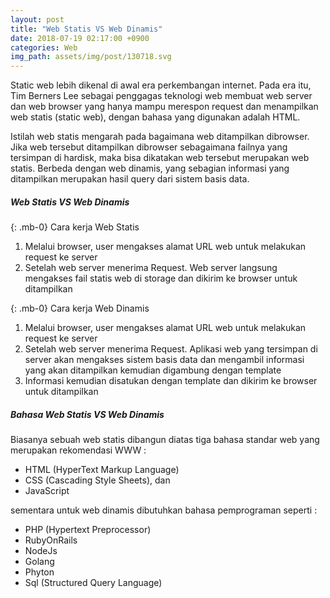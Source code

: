 ```yaml
---
layout: post
title: "Web Statis VS Web Dinamis"
date: 2018-07-19 02:17:00 +0900
categories: Web
img_path: assets/img/post/130718.svg
---
```


Static web lebih dikenal di awal era perkembangan internet. Pada era itu, Tim Berners Lee sebagai penggagas teknologi web membuat web server dan web browser yang hanya mampu merespon request dan menampilkan web statis (static web), dengan bahasa yang digunakan adalah HTML. 

Istilah web statis mengarah pada bagaimana web ditampilkan dibrowser. Jika web tersebut ditampilkan dibrowser sebagaimana failnya yang tersimpan di hardisk, maka bisa dikatakan web tersebut merupakan web statis. Berbeda dengan web dinamis, yang sebagian informasi yang ditampilkan merupakan hasil query dari sistem basis data. 

##### Web Statis VS Web Dinamis 

{: .mb-0}
Cara kerja Web Statis
1. Melalui browser, user mengakses alamat URL web untuk melakukan request ke server
2. Setelah web server menerima Request. Web server langsung mengakses fail statis web di storage dan dikirim ke browser untuk ditampilkan  

{: .mb-0}
Cara kerja Web Dinamis
1. Melalui browser, user mengakses alamat URL web untuk melakukan request ke server 
2. Setelah web server menerima Request. Aplikasi web yang tersimpan di server akan mengakses sistem basis data dan mengambil informasi yang akan ditampilkan kemudian digambung dengan template  
3. Informasi kemudian disatukan dengan template dan dikirim ke browser untuk ditampilkan 

##### Bahasa Web Statis VS Web Dinamis
Biasanya sebuah web statis dibangun diatas tiga bahasa standar web yang merupakan rekomendasi WWW : 
- HTML (HyperText Markup Language)
- CSS (Cascading Style Sheets), dan 
- JavaScript 

sementara untuk web dinamis dibutuhkan bahasa pemprograman seperti : 
- PHP (Hypertext Preprocessor)
- RubyOnRails
- NodeJs
- Golang 
- Phyton
- Sql (Structured Query Language)